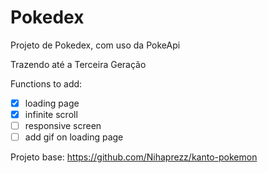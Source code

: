 # Pokedex

Projeto de Pokedex, com uso da PokeApi

Trazendo até a Terceira Geração

Functions to add:

- [x] loading page
- [x] infinite scroll
- [ ] responsive screen
- [ ] add gif on loading page

Projeto base: https://github.com/Nihaprezz/kanto-pokemon
